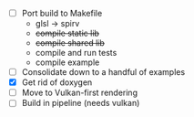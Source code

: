 - [ ] Port build to Makefile
  - glsl -> spirv
  - ~~compile static lib~~
  - ~~compile shared lib~~
  - compile and run tests
  - compile example
- [ ] Consolidate down to a handful of examples
- [x] Get rid of doxygen
- [ ] Move to Vulkan-first rendering
- [ ] Build in pipeline (needs vulkan)